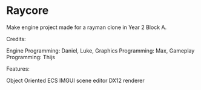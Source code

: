 # Raycore

Make engine project made for a rayman clone in Year 2 Block A.

Credits: 

Engine Programming: Daniel, Luke,
Graphics Programming: Max,
Gameplay Programming: Thijs

Features:

Object Oriented ECS
IMGUI scene editor
DX12 renderer

